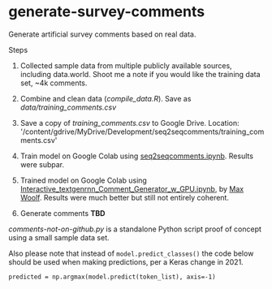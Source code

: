# generate-survey-comments

Generate artificial survey comments based on real data.

Steps

1.  Collected sample data from multiple publicly available sources, including data.world. Shoot me a note if you would like the training data set, \~4k comments.

2.  Combine and clean data (*compile_data.R*). Save as *data/training_comments.csv*

3.  Save a copy of *training_comments.csv* to Google Drive. Location: '/content/gdrive/MyDrive/Development/seq2seqcomments/training_comments.csv'

4.  Train model on Google Colab using [seq2seqcomments.ipynb](https://github.com/harryahlas/generate-survey-comments/blob/master/seq2seqcomments.ipynb). Results were subpar.

5.  Trained model on Google Colab using [Interactive_textgenrnn_Comment_Generator_w_GPU.ipynb](https://github.com/harryahlas/generate-survey-comments/blob/master/Interactive_textgenrnn_Comment_Generator_w_GPU.ipynb), by [Max Woolf](https://minimaxir.com/). Results were much better but still not entirely coherent. 

5.  Generate comments **TBD**

*comments-not-on-github.py* is a standalone Python script proof of concept using a small sample data set.

Also please note that instead of `model.predict_classes()` the code below should be used when making predictions, per a Keras change in 2021.

`predicted = np.argmax(model.predict(token_list), axis=-1)`

   
